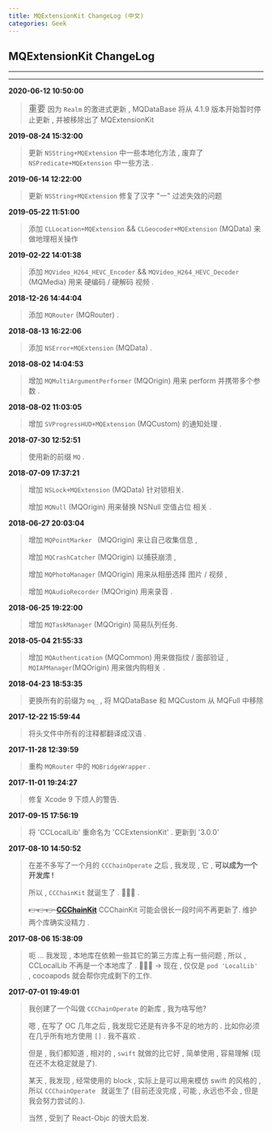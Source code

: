 ```yaml
---
title: MQExtensionKit ChangeLog (中文)
categories: Geek
---
```


## MQExtensionKit ChangeLog

---
---

**2020-06-12 10:50:00**

> <big>重要</big> 因为 `Realm` 的激进式更新 , MQDataBase 将从 4.1.9 版本开始暂时停止更新 , 并被移除出了 MQExtensionKit

**2019-08-24 15:32:00**

> 更新 `NSString+MQExtension` 中一些本地化方法 , 废弃了 `NSPredicate+MQExtension` 中一些方法 .

**2019-06-14 12:22:00**

> 更新 `NSString+MQExtension` 修复了汉字 "一" 过滤失效的问题

**2019-05-22 11:51:00**

> 添加 `CLLocation+MQExtension` && `CLGeocoder+MQExtension` (MQData) 来做地理相关操作

**2019-02-22 14:01:38**

> 添加  `MQVideo_H264_HEVC_Encoder` && `MQVideo_H264_HEVC_Decoder` (MQMedia) 用来 硬编码 / 硬解码 视频 .

**2018-12-26 14:44:04**

> 添加  `MQRouter` (MQRouter) .

**2018-08-13 16:22:06**

> 添加 `NSError+MQExtension` (MQData) .

**2018-08-02 14:04:53**

> 增加 `MQMultiArgumentPerformer` (MQOrigin) 用来 perform 并携带多个参数 .

**2018-08-02 11:03:05**

> 增加 `SVProgressHUD+MQExtension` (MQCustom) 的通知处理 .

**2018-07-30 12:52:51**

> 使用新的前缀 `MQ` .

**2018-07-09 17:37:21**

> 增加  `NSLock+MQExtension` (MQData) 针对锁相关.
>
> 增加 `MQNull` (MQOrigin) 用来替换 NSNull 空值占位  相关 .

**2018-06-27 20:03:04**

> 增加 `MQPointMarker ` (MQOrigin) 来让自己收集信息 ,
>
> 增加 `MQCrashCatcher` (MQOrigin) 以捕获崩溃 ,
>
> 增加 `MQPhotoManager` (MQOrigin) 用来从相册选择 图片 / 视频 ,
>
> 增加 `MQAudioRecorder` (MQOrigin) 用来录音 .

**2018-06-25 19:22:00**

> 增加 `MQTaskManager` (MQOrigin) 简易队列任务.

**2018-05-04 21:55:33**

> 增加 `MQAuthentication` (MQCommon) 用来做指纹 / 面部验证 , `MQIAPManager`(MQOrigin) 用来做内购相关 .

**2018-04-23 18:53:35**

> 更换所有的前缀为 `mq_` , 将 MQDataBase 和 MQCustom 从 MQFull 中移除

**2017-12-22 15:59:44**

> 将头文件中所有的注释都翻译成汉语 .

**2017-11-28 12:39:59**

> 重构 `MQRouter` 中的 `MQBridgeWrapper` .

**2017-11-01 19:24:27**

> 修复 Xcode 9 下烦人的警告.

**2017-09-15 17:56:19**

> 将 'CCLocalLib' 重命名为 'CCExtensionKit' .
> 更新到 '3.0.0'
>

**2017-08-10 14:50:52**

> 在差不多写了一个月的 `CCChainOperate` 之后 , 我发现 , 它 , **可以成为一个开发库 !**
>
> 所以 , `CCChainKit` 就诞生了 . 👏👏👏 .
>
> ~~👉👉👉 **[CCChainKit](https://github.com/VArbiter/CCChainKit)**~~
> CCChainKit 可能会很长一段时间不再更新了. 维护两个库确实没精力 .

**2017-08-06 15:38:09**

> 呃 ... 我发现 , 本地库在依赖一些其它的第三方库上有一些问题 , 所以 , CCLocalLib 不再是一个本地库了 .
👏👏👏 -> 现在 , 仅仅是 `pod 'LocalLib' ` , cocoapods 就会帮你完成剩下的工作.

**2017-07-01 19:49:01**
> 我创建了一个叫做 `CCChainOperate` 的新库 , 我为啥写他?
>
> 嗯 , 在写了 OC 几年之后 , 我发现它还是有许多不足的地方的 . 比如你必须在几乎所有地方使用 `[]` . 我不喜欢 .
>
> 但是 , 我们都知道 , 相对的 , `swift` 就做的比它好 , 简单使用 , 容易理解 (现在还不太稳定就是了).
>
>  某天 , 我发现 , 经常使用的 block ,  实际上是可以用来模仿 swift 的风格的 , 所以 `CCChainOperate ` 就诞生了 (目前还没完成 , 可能 , 永远也不会 , 但是我会努力尝试的.).
>  
>  当然 , 受到了 React-Objc 的很大启发.
